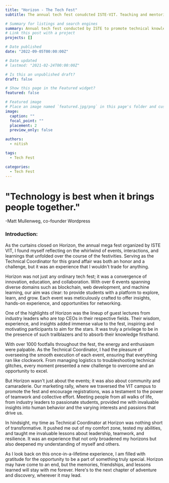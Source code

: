 ```yaml
---
title: "Horizon - The Tech Fest"
subtitle: The annual tech fest conudcted ISTE-VIT. Teaching and mentoring students in the various domains of Engineering.

# Summary for listings and search engines
summary: Annual tech fest conducted by ISTE to promote technical knowledge.
# Link this post with a project
projects: []

# Date published
date: "2022-09-05T00:00:00Z"

# Date updated
# lastmod: "2021-02-24T00:00:00Z"

# Is this an unpublished draft?
draft: false

# Show this page in the Featured widget?
featured: false

# Featured image
# Place an image named `featured.jpg/png` in this page's folder and customize its options here.
image:
  caption: ""
  focal_point: ""
  placement: 2
  preview_only: false

authors:
  - nitish

tags:
  - Tech Fest

categories:
  - Tech Fest
---
```


# "Technology is best when it brings people together."

-Matt Mullenweg,
co-founder Wordpress

### Introduction:

As the curtains closed on Horizon, the annual mega fest organized by ISTE VIT, I found myself reflecting on the whirlwind of events, interactions, and learnings that unfolded over the course of the festivities. Serving as the Technical Coordinator for this grand affair was both an honor and a challenge, but it was an experience that I wouldn't trade for anything.

Horizon was not just any ordinary tech fest; it was a convergence of innovation, education, and collaboration. With over 6 events spanning diverse domains such as blockchain, web development, and machine learning, our aim was clear: to provide students with a platform to explore, learn, and grow. Each event was meticulously crafted to offer insights, hands-on experience, and opportunities for networking.

One of the highlights of Horizon was the lineup of guest lectures from industry leaders who are top CEOs in their respective fields. Their wisdom, experience, and insights added immense value to the fest, inspiring and motivating participants to aim for the stars. It was truly a privilege to be in the presence of such trailblazers and to absorb their knowledge firsthand.

With over 1000 footfalls throughout the fest, the energy and enthusiasm were palpable. As the Technical Coordinator, I had the pleasure of overseeing the smooth execution of each event, ensuring that everything ran like clockwork. From managing logistics to troubleshooting technical glitches, every moment presented a new challenge to overcome and an opportunity to excel.

But Horizon wasn't just about the events; it was also about community and camaraderie. Our marketing rally, where we traversed the VIT campus to promote the fest and encourage registrations, was a testament to the power of teamwork and collective effort. Meeting people from all walks of life, from industry leaders to passionate students, provided me with invaluable insights into human behavior and the varying interests and passions that drive us.

In hindsight, my time as Technical Coordinator at Horizon was nothing short of transformative. It pushed me out of my comfort zone, tested my abilities, and taught me invaluable lessons about leadership, teamwork, and resilience. It was an experience that not only broadened my horizons but also deepened my understanding of myself and others.

As I look back on this once-in-a-lifetime experience, I am filled with gratitude for the opportunity to be a part of something truly special. Horizon may have come to an end, but the memories, friendships, and lessons learned will stay with me forever. Here's to the next chapter of adventure and discovery, wherever it may lead.
